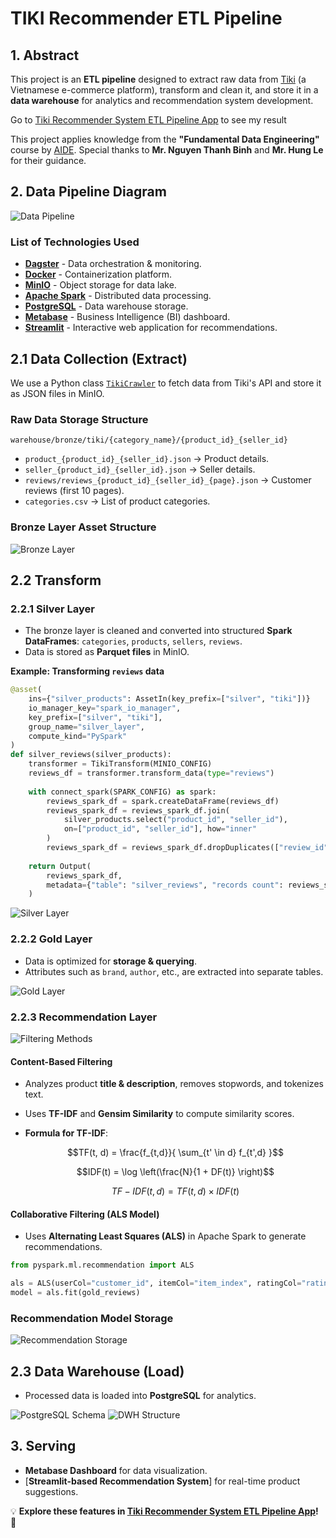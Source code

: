 # TIKI Recommender ETL Pipeline

## 1. Abstract
This project is an **ETL pipeline** designed to extract raw data from [Tiki](https://tiki.vn/) (a Vietnamese e-commerce platform), transform and clean it, and store it in a **data warehouse** for analytics and recommendation system development.

Go to [Tiki Recommender System ETL Pipeline App](https://tiki-recommender-etl-pipeline.streamlit.app/) to see my result

This project applies knowledge from the **"Fundamental Data Engineering"** course by [AIDE](https://aisia.vn/courses). Special thanks to **Mr. Nguyen Thanh Binh** and **Mr. Hung Le** for their guidance.

## 2. Data Pipeline Diagram

![Data Pipeline](assets/dataflow.png)

### List of Technologies Used
- **[Dagster](https://dagster.io/)** - Data orchestration & monitoring.
- **[Docker](https://www.docker.com/)** - Containerization platform.
- **[MinIO](https://min.io/)** - Object storage for data lake.
- **[Apache Spark](https://spark.apache.org/)** - Distributed data processing.
- **[PostgreSQL](https://www.postgresql.org/)** - Data warehouse storage.
- **[Metabase](https://www.metabase.com/)** - Business Intelligence (BI) dashboard.
- **[Streamlit](https://streamlit.io/)** - Interactive web application for recommendations.

## 2.1 Data Collection (Extract)

We use a Python class [`TikiCrawler`](https://github.com/nchn471/tiki-recommender-etl-pipeline/blob/main/etl_pipeline/etl_pipeline/resources/tiki_crawler.py) to fetch data from Tiki's API and store it as JSON files in MinIO.

### Raw Data Storage Structure
```
warehouse/bronze/tiki/{category_name}/{product_id}_{seller_id}
```
- `product_{product_id}_{seller_id}.json` → Product details.
- `seller_{product_id}_{seller_id}.json` → Seller details.
- `reviews/reviews_{product_id}_{seller_id}_{page}.json` → Customer reviews (first 10 pages).
- `categories.csv` → List of product categories.

### Bronze Layer Asset Structure
![Bronze Layer](assets/bronze_layer.png)

## 2.2 Transform
### 2.2.1 Silver Layer
- The bronze layer is cleaned and converted into structured **Spark DataFrames**: `categories`, `products`, `sellers`, `reviews`.
- Data is stored as **Parquet files** in MinIO.

**Example: Transforming `reviews` data**
```python
@asset(
    ins={"silver_products": AssetIn(key_prefix=["silver", "tiki"])}
    io_manager_key="spark_io_manager",
    key_prefix=["silver", "tiki"],
    group_name="silver_layer",
    compute_kind="PySpark"
)
def silver_reviews(silver_products):
    transformer = TikiTransform(MINIO_CONFIG)
    reviews_df = transformer.transform_data(type="reviews")
    
    with connect_spark(SPARK_CONFIG) as spark:
        reviews_spark_df = spark.createDataFrame(reviews_df)
        reviews_spark_df = reviews_spark_df.join(
            silver_products.select("product_id", "seller_id"),
            on=["product_id", "seller_id"], how="inner"
        )
        reviews_spark_df = reviews_spark_df.dropDuplicates(["review_id"])
    
    return Output(
        reviews_spark_df,
        metadata={"table": "silver_reviews", "records count": reviews_spark_df.count()},
    )
```
![Silver Layer](assets/silver_layer.png)

### 2.2.2 Gold Layer
- Data is optimized for **storage & querying**.
- Attributes such as `brand`, `author`, etc., are extracted into separate tables.

![Gold Layer](assets/gold_layer.png)

### 2.2.3 Recommendation Layer
![Filtering Methods](assets/filtering.png)

#### **Content-Based Filtering**
- Analyzes product **title & description**, removes stopwords, and tokenizes text.
- Uses **TF-IDF** and **Gensim Similarity** to compute similarity scores.
- **Formula for TF-IDF**:
  
  $$TF(t, d) = \frac{f_{t,d}}{ \sum_{t' \in d} f_{t',d} }$$
  
  $$IDF(t) = \log \left(\frac{N}{1 + DF(t)} \right)$$
  
  $$TF-IDF(t, d) = TF(t, d) \times IDF(t)$$

#### **Collaborative Filtering (ALS Model)**
- Uses **Alternating Least Squares (ALS)** in Apache Spark to generate recommendations.

```python
from pyspark.ml.recommendation import ALS

als = ALS(userCol="customer_id", itemCol="item_index", ratingCol="rating", coldStartStrategy="drop")
model = als.fit(gold_reviews)
```

### **Recommendation Model Storage**
![Recommendation Storage](assets/recommendation_minio.png)

## 2.3 Data Warehouse (Load)
- Processed data is loaded into **PostgreSQL** for analytics.

![PostgreSQL Schema](assets/schema.png)
![DWH Structure](assets/dwh_layer.png)

## 3. Serving
- **Metabase Dashboard** for data visualization.
- [**Streamlit-based Recommendation System**] for real-time product suggestions.

💡 **Explore these features in [Tiki Recommender System ETL Pipeline App](https://tiki-recommender-etl-pipeline.streamlit.app)!** 🚀

